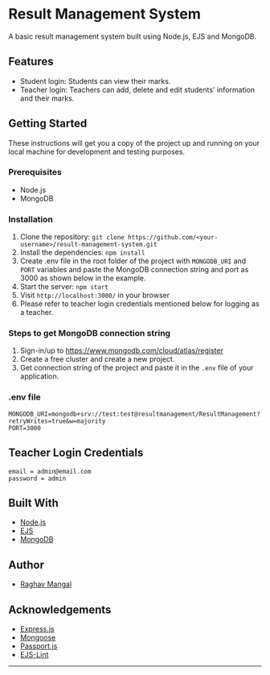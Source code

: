 # Result Management System

A basic result management system built using Node.js, EJS and MongoDB.

## Features

- Student login: Students can view their marks.
- Teacher login: Teachers can add, delete and edit students' information and their marks.

## Getting Started

These instructions will get you a copy of the project up and running on your local machine for development and testing purposes.

### Prerequisites

- Node.js
- MongoDB

### Installation

1.  Clone the repository: `git clone https://github.com/<your-username>/result-management-system.git`
2.  Install the dependencies: `npm install`
3.  Create .env file in the root folder of the project with `MONGODB_URI` and `PORT` variables and paste the MongoDB connection string and port as 3000 as shown below in the example.
4.  Start the server: `npm start`
5.  Visit `http://localhost:3000/` in your browser
6.  Please refer to teacher login credentials mentioned below for logging as a teacher.

### Steps to get MongoDB connection string

1. Sign-in/up to https://www.mongodb.com/cloud/atlas/register
2. Create a free cluster and create a new project.
3. Get connection string of the project and paste it in the `.env` file of your application.

### .env file

```
MONGODB_URI=mongodb+srv://test:test@resultmanagement/ResultManagement?retryWrites=true&w=majority
PORT=3000
```

## Teacher Login Credentials

```
email = admin@email.com
password = admin
```

## Built With

- [Node.js](https://nodejs.org/)
- [EJS](https://ejs.co/)
- [MongoDB](https://www.mongodb.com/)

## Author

- [Raghav Mangal](https://github.com/%3Ctechnophile22%3E)

## Acknowledgements

- [Express.js](https://expressjs.com/)
- [Mongoose](https://mongoosejs.com/)
- [Passport.js](http://www.passportjs.org/)
- [EJS-Lint](https://github.com/RyanZim/EJS-Lint)

---
